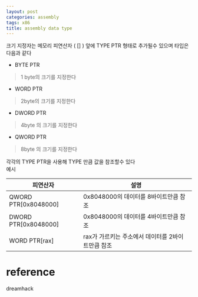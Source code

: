 ```yaml
---
layout: post
categories: assembly
tags: x86
title: assembly data type
---
```

크기 지정자는 메모리 피연산자 ( [] ) 앞에 TYPE PTR 형태로 추가될수 있으며  타입은 다음과 같다
- BYTE PTR
> 1 byte의 크기를 지정한다
- WORD PTR 
> 2byte의 크기를 지정한다
- DWORD PTR 
> 4byte 의 크기를 지정한다
- QWORD PTR
> 8byte 의 크기를 지정한다


각각의 TYPE PTR을 사용해 TYPE 만큼 값을 참조할수 있다  
예시    

|피연산자|설명|
|-|-|
|QWORD PTR[0x8048000]|0x8048000의 데이터를 8바이트만큼 참조|
|DWORD PTR[0x8048000]|0x8048000의 데이터를 4바이트만큼 참조|
|WORD PTR[rax]|rax가 가르키는 주소에서 데이터를 2바이트만큼 참조|



# reference 
dreamhack
